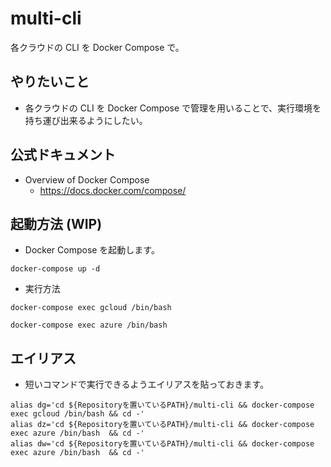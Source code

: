 # multi-cli

各クラウドの CLI を Docker Compose で。

## やりたいこと

+ 各クラウドの CLI を Docker Compose で管理を用いることで、実行環境を持ち運び出来るようにしたい。

## 公式ドキュメント

+ Overview of Docker Compose
  + https://docs.docker.com/compose/

## 起動方法 (WIP)

+ Docker Compose を起動します。

```
docker-compose up -d
```

+ 実行方法

```
docker-compose exec gcloud /bin/bash
```
```
docker-compose exec azure /bin/bash
```

## エイリアス

+ 短いコマンドで実行できるようエイリアスを貼っておきます。

```
alias dg='cd ${Repositoryを置いているPATH}/multi-cli && docker-compose exec gcloud /bin/bash && cd -' 
alias dz='cd ${Repositoryを置いているPATH}/multi-cli && docker-compose exec azure /bin/bash  && cd -'
alias dw='cd ${Repositoryを置いているPATH}/multi-cli && docker-compose exec azure /bin/bash  && cd -'
```
